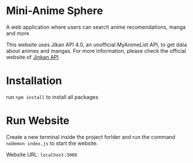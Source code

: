 # Mini-Anime Sphere
A web application where users can search anime recomendations, manga and more

This website uses Jikan API 4.0, an unofficial MyAnimeList API, to get data about animes and mangas.
For more information, please check the official website of [Jinkan API](https://jikan.moe/)

# Installation
run `npm install` to install all packages

# Run Website
Create a new terminal inside the project forlder and run the command `nodemon index.js` to start the website.

Website URL: `localhost:3000`
